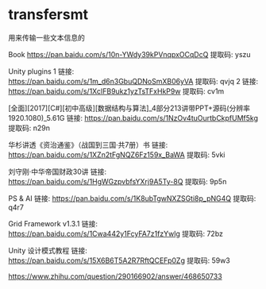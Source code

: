 # transfersmt
用来传输一些文本信息的

Book
https://pan.baidu.com/s/10n-YWdy39kPVnqpxOCqDcQ 提取码: yszu 

Unity plugins 1
链接: https://pan.baidu.com/s/1m_d6n3GbuQDNoSmXB06yVA 提取码: qvjq 
2
链接: https://pan.baidu.com/s/1XcIFB9ukz1yzTsTFxHkP9w 提取码: cv1m 

[全面][2017][C#][初中高级][数据结构与算法]_4部分213讲带PPT+源码(分辨率1920.1080)_5.61G
链接: https://pan.baidu.com/s/1NzOv4tuOurtbCkpfUMf5kg 提取码: n29n 

华杉讲透《资治通鉴》（战国到三国·共7册）书
链接: https://pan.baidu.com/s/1XZn2tFgNQZ6Fz159x_BaWA 提取码: 5vki 

刘守刚·中华帝国财政30讲
链接: https://pan.baidu.com/s/1HgWGzpvbfsYXrj9A5Ty-8Q 提取码: 9p5n 

PS & AI
链接: https://pan.baidu.com/s/1K8ubTgwNXZSGti8p_pNG4Q 提取码: q4r7 

Grid Framework v1.3.1
链接: https://pan.baidu.com/s/1Cwa442y1FcyFA7z1fzYwlg 提取码: 72bz 

Unity 设计模式教程
链接: https://pan.baidu.com/s/15X6B6T5A2R7RftQCEFp0Zg 提取码: 59w3 


https://www.zhihu.com/question/290166902/answer/468650733
